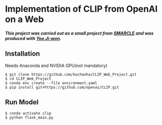 # Implementation of CLIP from OpenAI on a Web
##### This project was carried out as a small project from [SMARCLE](https://www.smarcle.dev/) and was produced with [Yoo Ji-won](https://github.com/Jiyajiwon).
## Installation
Needs Anaconda and NVIDIA GPU(not mandatory)
```
$ git clone https://github.com/kochanha/CLIP_Web_Project.git
$ cd CLIP_Web_Project
$ conda env create --file environment.yaml
$ pip install git+https://github.com/openai/CLIP.git
```
## Run Model
```
$ conda activate clip
$ python flask_main.py
```
